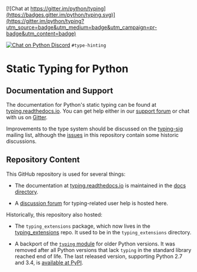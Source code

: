 [![Chat at https://gitter.im/python/typing](https://badges.gitter.im/python/typing.svg)](https://gitter.im/python/typing?utm_source=badge&utm_medium=badge&utm_campaign=pr-badge&utm_content=badge)

[![Chat on Python Discord](https://badgen.net/discord/online-members/python)](https://discord.com/channels/267624335836053506/891788761371906108) `#type-hinting`

# Static Typing for Python

## Documentation and Support

The documentation for Python's static typing can be found at
[typing.readthedocs.io](https://typing.readthedocs.io/). You can get
help either in our [support forum](https://github.com/python/typing/discussions) or
chat with us on [Gitter](https://gitter.im/python/typing).

Improvements to the type system should be discussed on the
[typing-sig](https://mail.python.org/mailman3/lists/typing-sig.python.org/)
mailing list, although the [issues](https://github.com/python/typing/issues) in this
repository contain some historic discussions.

## Repository Content

This GitHub repository is used for several things:

- The documentation at [typing.readthedocs.io](https://typing.readthedocs.io/)
  is maintained in the [docs directory](./docs).

- A [discussion forum](https://github.com/python/typing/discussions) for typing-related user
  help is hosted here.

Historically, this repository also hosted:

- The `typing_extensions` package, which now lives in the
  [typing_extensions](https://github.com/python/typing_extensions) repo.
  It used to be in the `typing_extensions` directory.

- A backport of the
  [`typing` module](https://docs.python.org/3/library/typing.html) for older
  Python versions. It was removed after all Python versions that lack `typing`
  in the standard library reached end of life. The last released version,
  supporting Python 2.7 and 3.4,
  is [available at PyPI](https://pypi.org/project/typing/).
